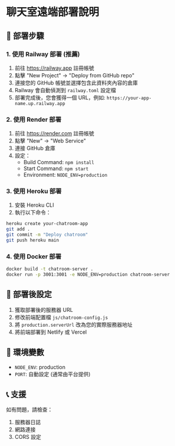 # 聊天室遠端部署說明

## 🚀 部署步驟

### 1. 使用 Railway 部署 (推薦)

1. 前往 https://railway.app 註冊帳號
2. 點擊 "New Project" → "Deploy from GitHub repo"
3. 連接您的 GitHub 帳號並選擇包含此資料夾內容的倉庫
4. Railway 會自動偵測到 `railway.toml` 設定檔
5. 部署完成後，您會獲得一個 URL，例如: `https://your-app-name.up.railway.app`

### 2. 使用 Render 部署

1. 前往 https://render.com 註冊帳號
2. 點擊 "New" → "Web Service"
3. 連接 GitHub 倉庫
4. 設定：
   - Build Command: `npm install`
   - Start Command: `npm start`
   - Environment: `NODE_ENV=production`

### 3. 使用 Heroku 部署

1. 安裝 Heroku CLI
2. 執行以下命令：
```bash
heroku create your-chatroom-app
git add .
git commit -m "Deploy chatroom"
git push heroku main
```

### 4. 使用 Docker 部署

```bash
docker build -t chatroom-server .
docker run -p 3001:3001 -e NODE_ENV=production chatroom-server
```

## 📝 部署後設定

1. 獲取部署後的服務器 URL
2. 修改前端配置檔 `js/chatroom-config.js`
3. 將 `production.serverUrl` 改為您的實際服務器地址
4. 將前端部署到 Netlify 或 Vercel

## 🔧 環境變數

- `NODE_ENV`: production
- `PORT`: 自動設定 (通常由平台提供)

## 📞 支援

如有問題，請檢查：
1. 服務器日誌
2. 網路連接
3. CORS 設定
